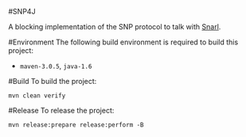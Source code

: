 #SNP4J

A blocking implementation of the SNP protocol to talk with [Snarl](http://snarl.fullphat.net/).

#Environment
The following build environment is required to build this project:

* `maven-3.0.5`, `java-1.6`

#Build
To build the project:

	mvn clean verify

#Release
To release the project:

	mvn release:prepare release:perform -B

